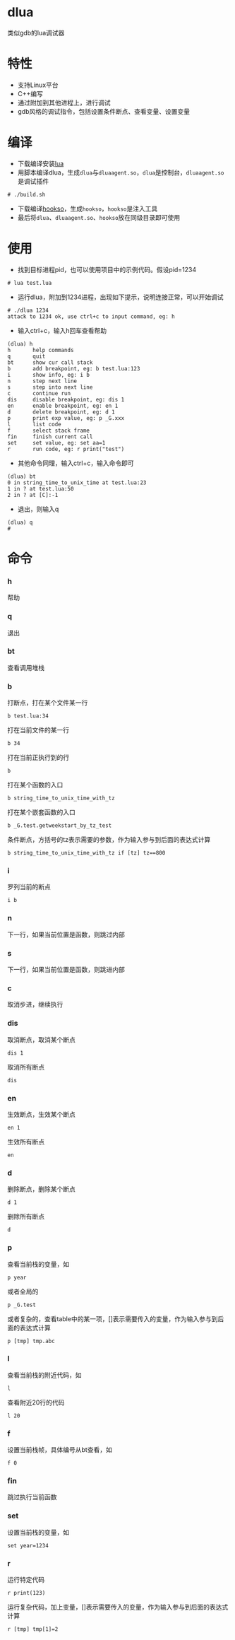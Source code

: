 # dlua
类似gdb的lua调试器

# 特性
* 支持Linux平台
* C++编写
* 通过附加到其他进程上，进行调试
* gdb风格的调试指令，包括设置条件断点、查看变量、设置变量

# 编译
* 下载编译安装[lua](https://www.lua.org/download.html)
* 用脚本编译dlua，生成```dlua```与```dluaagent.so```，```dlua```是控制台，```dluaagent.so```是调试插件
```
# ./build.sh
```
* 下载编译[hookso](https://github.com/esrrhs/hookso)，生成```hookso```，```hookso```是注入工具
* 最后将```dlua```、```dluaagent.so```、```hookso```放在同级目录即可使用

# 使用
* 找到目标进程pid，也可以使用项目中的示例代码。假设pid=1234
```
# lua test.lua
```

* 运行dlua，附加到1234进程，出现如下提示，说明连接正常，可以开始调试
```
# ./dlua 1234
attack to 1234 ok, use ctrl+c to input command, eg: h
```

* 输入ctrl+c，输入h回车查看帮助
```
(dlua) h
h       help commands
q       quit
bt      show cur call stack
b       add breakpoint, eg: b test.lua:123
i       show info, eg: i b
n       step next line
s       step into next line
c       continue run
dis     disable breakpoint, eg: dis 1
en      enable breakpoint, eg: en 1
d       delete breakpoint, eg: d 1
p       print exp value, eg: p _G.xxx
l       list code
f       select stack frame
fin     finish current call
set     set value, eg: set aa=1
r       run code, eg: r print("test")
```

* 其他命令同理，输入ctrl+c，输入命令即可
```
(dlua) bt
0 in string_time_to_unix_time at test.lua:23
1 in ? at test.lua:50
2 in ? at [C]:-1
```

* 退出，则输入q
```
(dlua) q
#
```

# 命令
### h
帮助
### q
退出
### bt
查看调用堆栈
### b
打断点，打在某个文件某一行
```
b test.lua:34
```
打在当前文件的某一行
```
b 34
```
打在当前正执行到的行
```
b 
```
打在某个函数的入口
```
b string_time_to_unix_time_with_tz
```
打在某个嵌套函数的入口
```
b _G.test.getweekstart_by_tz_test
```
条件断点，方括号的tz表示需要的参数，作为输入参与到后面的表达式计算
```
b string_time_to_unix_time_with_tz if [tz] tz==800
```
### i
罗列当前的断点
```
i b
``` 
### n
下一行，如果当前位置是函数，则跳过内部
### s
下一行，如果当前位置是函数，则跳进内部
### c
取消步进，继续执行
### dis
取消断点，取消某个断点
```
dis 1
```
取消所有断点
```
dis
```
### en
生效断点，生效某个断点
```
en 1
```
生效所有断点
```
en
```
### d
删除断点，删除某个断点
```
d 1
```
删除所有断点
```
d
```
### p
查看当前栈的变量，如
```
p year
```
或者全局的
```
p _G.test
```
或者复杂的，查看table中的某一项，[]表示需要传入的变量，作为输入参与到后面的表达式计算
```
p [tmp] tmp.abc
```
### l
查看当前栈的附近代码，如
```
l
```
查看附近20行的代码
```
l 20
```
### f
设置当前栈帧，具体编号从bt查看，如
```
f 0
```
### fin
跳过执行当前函数
### set
设置当前栈的变量，如
```
set year=1234
```
### r
运行特定代码
```
r print(123)
```
运行复杂代码，加上变量，[]表示需要传入的变量，作为输入参与到后面的表达式计算
```
r [tmp] tmp[1]=2
```
